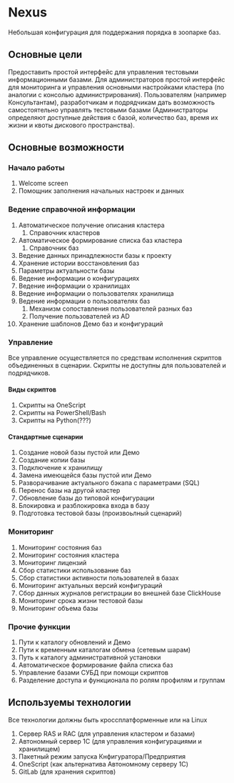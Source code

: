 # Nexus
Небольшая конфигурация для поддержания порядка в зоопарке баз. 

## Основные цели
Предоставить простой интерфейс для управления тестовыми информационными базами.
Для администраторов простой интерфейс для мониторинга и управления основными настройками кластера (по аналогии с консолью администрирования).
Пользователям (например Консультантам), разработчикам и подрядчикам дать возможность самостоятельно управлять тестовыми базами (Администраторы определяют доступные действия с базой, количество баз, время их жизни и квоты дискового пространства).

## Основные возможности

### Начало работы
1. Welcome screen
2. Помощник заполнения начальных настроек и данных

### Ведение справочной информации
1. Автоматическое получение описания кластера
	1. Справочник кластеров
2. Автоматическое формирование списка баз кластера
	1. Справочник баз
3. Ведение данных принадлежности базы к проекту
4. Хранение истории восстановления баз
5. Параметры актуальности базы
6. Ведение информации о конфигурациях
7. Ведение информации о хранилищах
8. Ведение информации о пользователях хранилища
9. Ведение информации о пользователях баз
	1. Механизм сопоставления пользователей разных баз
	2. Получение пользователей из AD
10. Хранение шаблонов Демо баз и конфигураций

### Управление
Все управление осуществляется по средствам исполнения скриптов объединенных в сценарии.
Скрипты не доступны для пользователей и подрядчиков.
#### Виды скриптов
1. Скрипты на OneScript
2. Скрипты на PowerShell/Bash
3. Скрипты на Python(???)

#### Стандартные сценарии
1. Создание новой базы пустой или Демо
2. Создание копии базы
3. Подключение к хранилищу
4. Замена имеющейся базы пустой или Демо
5. Разворачивание актуального бэкапа с параметрами (SQL)
6. Перенос базы на другой кластер
7. Обновление базы до типовой конфигурации
8. Блокировка и разблокировка входа в базу
9. Подготовка тестовой базы (произвоьлный сценарий)

### Мониторинг
1. Мониторинг состояния баз
2. Мониторинг состояния кластера
3. Мониторинг лицензий
4. Сбор статистики использование баз
5. Сбор статистики активности пользователей в базах
6. Мониторинг актуальных версий конфигураций
7. Сбор данных журналов регистрации во внешней базе ClickHouse
8. Мониторинг срока жизни тестовой базы
9. Мониторинг объема базы

### Прочие функции
1. Пути к каталогу обновлений и Демо
2. Пути к временным каталогам обмена (сетевым шарам)
3. Путь к каталогу административной установки
4. Автоматическое формирование файла списка баз
5. Управление базами СУБД при помощи скриптов
6. Разделение доступа и функционала по ролям профилям и группам

## Используемы технологии
Все технологии должны быть кроссплатформенные или на Linux
1. Сервер RAS и RAC (для управления кластером и базами)
2. Автономный сервер 1С (для управления конфигурациями и хранилищем)
3. Пакетный режим запуска Кнфигуратора/Предприятия
4. OneScript (как альтернатива Автономному серверу 1С)
5. GitLab (для хранения скриптов)

